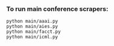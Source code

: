 ### To run main conference scrapers:

```
python main/aaai.py
python main/aies.py
python main/facct.py
python main/icml.py
```
